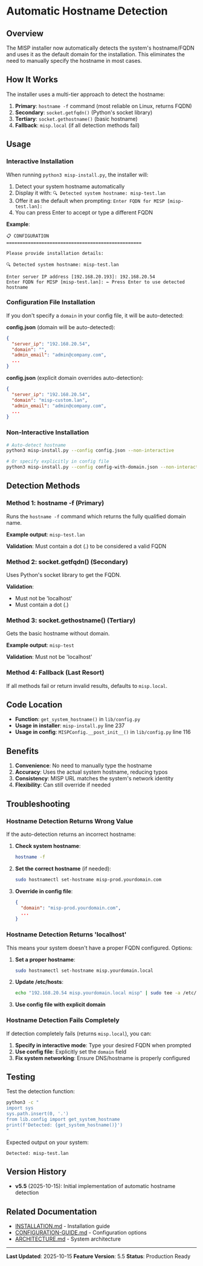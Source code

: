 # Automatic Hostname Detection

## Overview

The MISP installer now automatically detects the system's hostname/FQDN and uses it as the default domain for the installation. This eliminates the need to manually specify the hostname in most cases.

## How It Works

The installer uses a multi-tier approach to detect the hostname:

1. **Primary**: `hostname -f` command (most reliable on Linux, returns FQDN)
2. **Secondary**: `socket.getfqdn()` (Python's socket library)
3. **Tertiary**: `socket.gethostname()` (basic hostname)
4. **Fallback**: `misp.local` (if all detection methods fail)

## Usage

### Interactive Installation

When running `python3 misp-install.py`, the installer will:

1. Detect your system hostname automatically
2. Display it with: `🔍 Detected system hostname: misp-test.lan`
3. Offer it as the default when prompting: `Enter FQDN for MISP [misp-test.lan]:`
4. You can press Enter to accept or type a different FQDN

**Example**:
```
📋 CONFIGURATION
==================================================

Please provide installation details:

🔍 Detected system hostname: misp-test.lan

Enter server IP address [192.168.20.193]: 192.168.20.54
Enter FQDN for MISP [misp-test.lan]: ← Press Enter to use detected hostname
```

### Configuration File Installation

If you don't specify a `domain` in your config file, it will be auto-detected:

**config.json** (domain will be auto-detected):
```json
{
  "server_ip": "192.168.20.54",
  "domain": "",
  "admin_email": "admin@company.com",
  ...
}
```

**config.json** (explicit domain overrides auto-detection):
```json
{
  "server_ip": "192.168.20.54",
  "domain": "misp-custom.lan",
  "admin_email": "admin@company.com",
  ...
}
```

### Non-Interactive Installation

```bash
# Auto-detect hostname
python3 misp-install.py --config config.json --non-interactive

# Or specify explicitly in config file
python3 misp-install.py --config config-with-domain.json --non-interactive
```

## Detection Methods

### Method 1: hostname -f (Primary)

Runs the `hostname -f` command which returns the fully qualified domain name.

**Example output**: `misp-test.lan`

**Validation**: Must contain a dot (.) to be considered a valid FQDN

### Method 2: socket.getfqdn() (Secondary)

Uses Python's socket library to get the FQDN.

**Validation**:
- Must not be 'localhost'
- Must contain a dot (.)

### Method 3: socket.gethostname() (Tertiary)

Gets the basic hostname without domain.

**Example output**: `misp-test`

**Validation**: Must not be 'localhost'

### Method 4: Fallback (Last Resort)

If all methods fail or return invalid results, defaults to `misp.local`.

## Code Location

- **Function**: `get_system_hostname()` in `lib/config.py`
- **Usage in installer**: `misp-install.py` line 237
- **Usage in config**: `MISPConfig.__post_init__()` in `lib/config.py` line 116

## Benefits

1. **Convenience**: No need to manually type the hostname
2. **Accuracy**: Uses the actual system hostname, reducing typos
3. **Consistency**: MISP URL matches the system's network identity
4. **Flexibility**: Can still override if needed

## Troubleshooting

### Hostname Detection Returns Wrong Value

If the auto-detection returns an incorrect hostname:

1. **Check system hostname**:
   ```bash
   hostname -f
   ```

2. **Set the correct hostname** (if needed):
   ```bash
   sudo hostnamectl set-hostname misp-prod.yourdomain.com
   ```

3. **Override in config file**:
   ```json
   {
     "domain": "misp-prod.yourdomain.com",
     ...
   }
   ```

### Hostname Detection Returns 'localhost'

This means your system doesn't have a proper FQDN configured. Options:

1. **Set a proper hostname**:
   ```bash
   sudo hostnamectl set-hostname misp.yourdomain.local
   ```

2. **Update /etc/hosts**:
   ```bash
   echo "192.168.20.54 misp.yourdomain.local misp" | sudo tee -a /etc/hosts
   ```

3. **Use config file with explicit domain**

### Hostname Detection Fails Completely

If detection completely fails (returns `misp.local`), you can:

1. **Specify in interactive mode**: Type your desired FQDN when prompted
2. **Use config file**: Explicitly set the `domain` field
3. **Fix system networking**: Ensure DNS/hostname is properly configured

## Testing

Test the detection function:

```bash
python3 -c "
import sys
sys.path.insert(0, '.')
from lib.config import get_system_hostname
print(f'Detected: {get_system_hostname()}')
"
```

Expected output on your system:
```
Detected: misp-test.lan
```

## Version History

- **v5.5** (2025-10-15): Initial implementation of automatic hostname detection

## Related Documentation

- [INSTALLATION.md](docs/INSTALLATION.md) - Installation guide
- [CONFIGURATION-GUIDE.md](docs/CONFIGURATION-GUIDE.md) - Configuration options
- [ARCHITECTURE.md](docs/ARCHITECTURE.md) - System architecture

---

**Last Updated**: 2025-10-15
**Feature Version**: 5.5
**Status**: Production Ready
